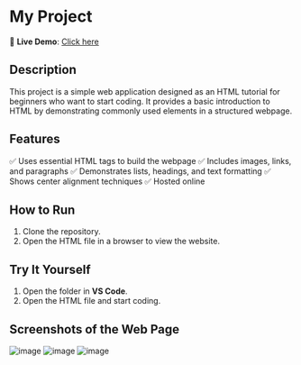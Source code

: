 # My Project

🚀 **Live Demo**: [Click here](https://krithiksha.neocities.org/my_html_project_1/HTML_project_1)

## Description
This project is a simple web application designed as an HTML tutorial for beginners who want to start coding. It provides a basic introduction to HTML by demonstrating commonly used elements in a structured webpage.

## Features
✅ Uses essential HTML tags to build the webpage 
✅ Includes images, links, and paragraphs 
✅ Demonstrates lists, headings, and text formatting 
✅ Shows center alignment techniques 
✅ Hosted online 

## How to Run
1. Clone the repository.  
2. Open the HTML file in a browser to view the website.  

## Try It Yourself  
1. Open the folder in **VS Code**.  
2. Open the HTML file and start coding.

## Screenshots of the Web Page

![image](https://github.com/user-attachments/assets/0d8105af-df01-4ec0-972c-cbb053e392b9)
![image](https://github.com/user-attachments/assets/9c24209d-d099-40d7-b060-fbae966ffbe6)
![image](https://github.com/user-attachments/assets/52d84a5a-bc2e-4812-a527-b33ee8acf779)






